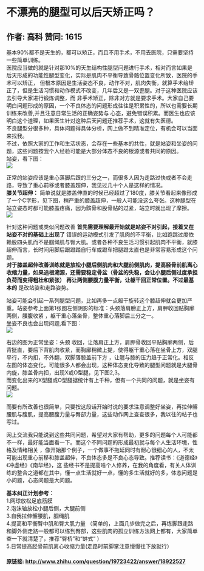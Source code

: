 # 不漂亮的腿型可以后天矫正吗？
## 作者: 高科  赞同: 1615
基本90%都不是天生的，都可以矫正，而且不用手术，不用去医院，只需要坚持一些简单训练。  
医院应当做的就是针对那10%的天生结构性腿型问题进行手术，相对而言如果是后天形成的功能性腿型变化，实际是肌肉不平衡导致骨骼位置变化所致，医院的手术可以矫正，
但根本原因是生活姿态不良，动作不对，肌肉失衡，就算手术给矫正了，但是生活习惯和动作模式不改变，几年后又是一双歪腿。对于这种医院应该去引导大家进行锻炼调整，而
非手术矫正，除非对方就是要求手术。大家自己要明白问题形成的原因，一个不良体态的问题形成往往是积累性的，所以也需要长期训练来改善,并且注意日常生活的正确姿势与
心态，避免错误积累。而医生也应该明白这个道理，如果医生针对这种后天问题还推荐手术，这就有失医德。  
不良腿型分很多种，具体问题得具体分析，网上做不到精准定位，有机会可以当面来找我。  
不过，依照大家的工作和生活状态，会存在一些基本的共性，就是站姿和坐姿的问题，这些问题按我个人经验可能是大部分体态不良的根源或者共同的原因。  
站姿，看下图：  
![](http://pic2.zhimg.com/ab969bd216bba3061f7144210fbcc1c9_b.jpg)


正常的站姿应该是重心落脚后跟的三分之一，而很多人因为走路过快或者不会走路，导致了重心前移或者膝盖超伸，我见过几十个人是这样的情况。  
**膝关节超伸：** 简单说就是膝盖伸直的时候已经超过了180度，膝关节看起来像形成了一个C字形，见下图，稍严重的膝盖超伸，一般人可能没这么夸张。这种腿型在站立姿态时都可能膝盖疼痛，因为髌骨和股骨贴的过紧，站立时就出现了摩擦。   
![](http://pic2.zhimg.com/6b23657a7466b33b464e475d591c4265_b.jpg)


针对这种问题或类似问题改善 **首先需要理解最开始就是站姿不对引起，接着又在站姿不对的基础上出现了** 错误的运动模式引发了肌肉的不平衡，比如跑跳过度依
赖股四头肌而不是腘绳肌与臀大肌。或者各种不良生活习惯引起肌肉不平衡，就膝超伸而言，长时间用脚后跟蹬踏自行车或蹬车把腿蹬太直也是非常容易形成这个问题。  
**对于膝盖超伸改善训练就是放松小腿后侧肌肉和大腿前侧肌肉，提高胫骨前肌离心收缩力量，如果追根溯源，还需要稳定骨盆（骨盆的失稳，会让小腿后侧过度承担负荷而变得粗壮和紧张）** **再让两侧腰腹力量平衡，让躯干回正常位置。不过最基本的** 是改站姿和走路姿势。   
  
站姿可能会引起一系列腿型问题，比如再多一点躯干旋转这个膝超伸就会更加严重。站姿参考上面第1张图左侧阴影的标准：头颈落肩膀正上方，肩胛收回贴胸廓两侧，腰腹收紧
，躯干重心落坐骨，整体重心落脚后三分之一。  
坐姿不良也会出现问题,看下图：  
![](http://pic4.zhimg.com/8ae10dbe3767540950123febd6bbb15b_b.jpg)

 右边的图为正常坐姿：头颈
收回，让落肩正上方，肩胛骨收回平贴胸廓两侧，后背挺直，要后下背肌肉收紧，而胸廓稍微上提，使得躯干重心落在坐骨上方，双腿平行，不内扣，不外翻，双脚落膝盖前下方
，让髋与膝的压力趋于正常化。相反左图的体态变化，可能很多人都会出现，这种体态变化导致的腿型问题就是大腿骨内旋，膝盖骨内扣，出现X或O型腿，见下图2,3。  
而变化出来的X型腿或O型腿据统计有上千种，但有一个共同的问题，就是坐姿有问题。  
![](http://pic2.zhimg.com/f11510a574810285699cf3a468867929_b.jpg)

  
而要有所改善也很简单，只要按这段话开始时说的要求注意调整好坐姿，再拉伸髂腰肌与腹肌，提高腰腹力量与臀部力量，这些动作网上查查很多，我以往的帖子也写过。  
  
网上交流我只能说到这些共同问题，希望对大家有帮助，更多的问题每个人可能都不一样，最好能当面看一下。而这个不同问题的形成最初就与每个人生活环境，性格及情绪相关
，像开始那个例子，一个做事不拖延同时有耐心很细心的人，不太可能出现重心前移和膝盖超伸，不良体态多是不良心态导致。推荐读书：《道德经》《冲虚经》《南华经》，这
些经书不是提高啥个人修养，在我的角度看，有关人体训练的整合之道都在其中，懂一点生活就好一点，懂的多生活就好的多，体态问题是小问题，心态问题是大问题。  
  
**基本纠正计划参考：**   
1.网球放松足底筋膜  
2.泡沫轴放松小腿后侧，大腿前侧  
3.自我拉伸髂腰肌，腘绳肌  
4.提高和平衡臀中肌和臀大肌力量
（简单的，上面几步做完之后，再练脚跟走路和脚外侧走路一般都可以练到臀部，这些肌肉的孤立训练方法网上都有，大家简单查一下就清楚了，推荐“臀桥”和“蚌式“ ）  
5.日常提高胫骨前肌离心收缩力量(走路时前脚掌注意慢慢往下放就行）

#### 原链接: http://www.zhihu.com/question/19723422/answer/18922527